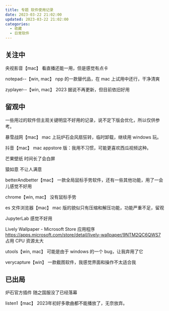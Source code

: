 ```yaml
---
title: 专题 软件使用记录
date: 2023-03-22 21:02:00
updated: 2023-03-22 21:02:00
categories:
  - 收藏
  - 日常软件
---
```


## 关注中

央视影音【mac】
看直播还能一用，但是感觉有点卡

notepad--【win, mac】
npp 的一款替代品，在 mac 上试用中还行，干净清爽

zyplayer--【win, mac】
2023 据说不再更新，但目前依旧好用

## 留观中

一些用过的软件但主观关键明显不好用的记录，说不定下版会优化，所以仅供参考。

暴雪战网【mac】
mac 上玩炉石会风扇狂转，临时卸载，继续用 windows 玩。

抖音【mac】
mac appstore 版：我用不习惯，可能更喜欢西瓜视频这种。

芒果壁纸
时间长了会白屏

猿如意
不让人满意

betterAndbetter【mac】
一款全局鼠标手势软件，还有一些其他功能，用了一会儿感觉不好用

chrome【win, mac】
没有鼠标手势

es 文件浏览器【mac】
mac 版的貌似只有压缩和解压功能，功能严重不足，留观

JupyterLab
感觉不好用

Lively Wallpaper - Microsoft Store 应用程序
<https://apps.microsoft.com/store/detail/lively-wallpaper/9NTM2QC6QWS7>
占用 CPU 资源太大

utools【win, mac】
可能是由于 windows 的一个 bug，让我弃用了它

verycapture【win】
一款截图软件，我感觉界面和操作不太适合我

## 已出局

炉石官方插件
随之国服没了已经落幕

listen1【mac】
2023年初好多歌曲都不能播放了，无奈放弃。
